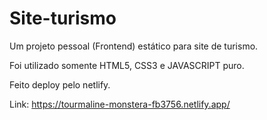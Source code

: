 # Site-turismo
Um projeto pessoal (Frontend) estático para site de turismo.

Foi utilizado somente HTML5, CSS3 e JAVASCRIPT puro.

Feito deploy pelo netlify.

Link: https://tourmaline-monstera-fb3756.netlify.app/
